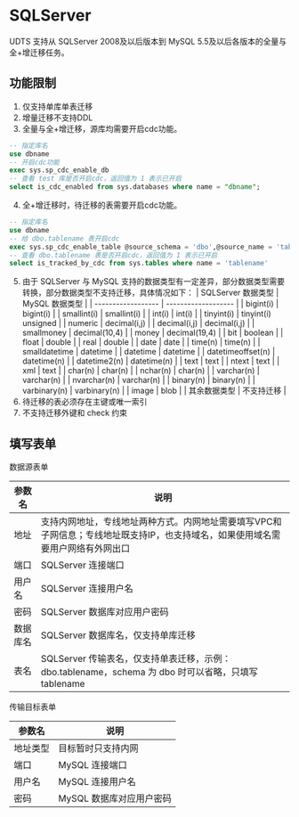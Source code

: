 # SQLServer

UDTS 支持从 SQLServer 2008及以后版本到 MySQL 5.5及以后各版本的全量与全+增迁移任务。

## 功能限制
1. 仅支持单库单表迁移
2. 增量迁移不支持DDL
3. 全量与全+增迁移，源库均需要开启cdc功能。
```sql
-- 指定库名
use dbname
-- 开启cdc功能
exec sys.sp_cdc_enable_db
-- 查看 test 库是否开启cdc，返回值为 1 表示已开启
select is_cdc_enabled from sys.databases where name = "dbname";
```
4. 全+增迁移时，待迁移的表需要开启cdc功能。
```sql
-- 指定库名
use dbname
-- 给 dbo.tablename 表开启cdc
exec sys.sp_cdc_enable_table @source_schema = 'dbo',@source_name = 'tablename',@role_name = null;
-- 查看 dbo.tablename 表是否开启cdc，返回值为 1 表示已开启
select is_tracked_by_cdc from sys.tables where name = 'tablename'
```
5. 由于 SQLServer 与 MySQL 支持的数据类型有一定差异，部分数据类型需要转换，部分数据类型不支持迁移，具体情况如下：
| SQLServer 数据类型 | MySQL 数据类型      |
| ------------------ | ------------------- |
| bigint(i)          | bigint(i)           |
| smallint(i)        | smallint(i)         |
| int(i)             | int(i)              |
| tinyint(i)         | tinyint(i) unsigned |
| numeric            | decimal(i,j)        |
| decimal(i,j)       | decimal(i,j)        |
| smallmoney         | decimal(10,4)       |
| money              | decimal(19,4)       |
| bit                | boolean             |
| float              | double              |
| real               | double              |
| date               | date                |
| time(n)            | time(n)             |
| smalldatetime      | datetime            |
| datetime           | datetime            |
| datetimeoffset(n)  | datetime(n)         |
| datetime2(n)       | datetime(n)         |
| text               | text                |
| ntext              | text                |
| xml                | text                |
| char(n)            | char(n)             |
| nchar(n)           | char(n)             |
| varchar(n)         | varchar(n)          |
| nvarchar(n)        | varchar(n)          |
| binary(n)          | binary(n)           |
| varbinary(n)       | varbinary(n)        |
| image              | blob                |
| 其余数据类型       | 不支持迁移          |
6. 待迁移的表必须存在主键或唯一索引
7. 不支持迁移外键和 check 约束

## 填写表单

数据源表单

| 参数名   | 说明                                                                                                                            |
| -------- | ------------------------------------------------------------------------------------------------------------------------------- |
| 地址     | 支持内网地址，专线地址两种方式。内网地址需要填写VPC和子网信息；专线地址既支持IP，也支持域名，如果使用域名需要用户网络有外网出口 |
| 端口     | SQLServer 连接端口                                                                                                              |
| 用户名   | SQLServer 连接用户名                                                                                                            |
| 密码     | SQLServer 数据库对应用户密码                                                                                                    |
| 数据库名 | SQLServer 数据库名，仅支持单库迁移                                                                                              |
| 表名     | SQLServer 传输表名，仅支持单表迁移，示例：dbo.tablename，schema 为 dbo 时可以省略，只填写 tablename                             |


传输目标表单

| 参数名   | 说明                     |
| -------- | ------------------------ |
| 地址类型 | 目标暂时只支持内网       |
| 端口     | MySQL 连接端口           |
| 用户名   | MySQL 连接用户名         |
| 密码     | MySQL 数据库对应用户密码 |